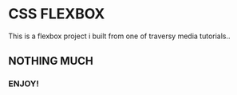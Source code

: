 # CSS FLEXBOX

This is a flexbox project i built from one of traversy media tutorials.. 

## NOTHING MUCH

### ENJOY!